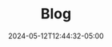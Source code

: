 ---
title: "Blog"
date: 2024-05-12T12:44:32-05:00
draft: false
image: ''
description:
menus: "main"
---